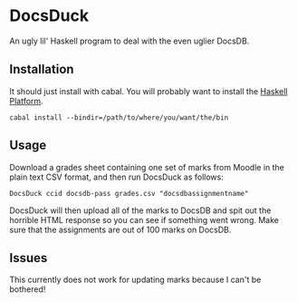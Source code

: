 DocsDuck
=========

An ugly lil' Haskell program to deal with the even uglier DocsDB.

Installation
------------

It should just install with cabal. You will probably want to install
the [Haskell Platform](https://www.haskell.org/platform/).

    cabal install --bindir=/path/to/where/you/want/the/bin

Usage
-----

Download a grades sheet containing one set of marks from Moodle in the plain text CSV format, and then run DocsDuck as follows:

    DocsDuck ccid docsdb-pass grades.csv "docsdbassignmentname"

DocsDuck will then upload all of the marks to DocsDB and spit out the horrible HTML response so you can see if something went wrong. Make sure that the assignments are out of 100 marks on DocsDB.

Issues
------

This currently does not work for updating marks because I can't be bothered!
